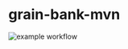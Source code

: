 # grain-bank-mvn
![example workflow](https://github.com/adammierzwicki/grain-bank-mvn/actions/workflows/ci.yml/badge.svg)
